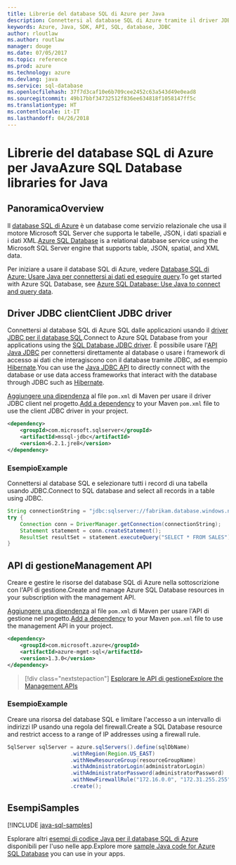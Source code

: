 ```yaml
---
title: Librerie del database SQL di Azure per Java
description: Connettersi al database SQL di Azure tramite il driver JDBC le istanze di gestione del database SQL di Azure con l'API di gestione.
keywords: Azure, Java, SDK, API, SQL, database, JDBC
author: rloutlaw
ms.author: routlaw
manager: douge
ms.date: 07/05/2017
ms.topic: reference
ms.prod: azure
ms.technology: azure
ms.devlang: java
ms.service: sql-database
ms.openlocfilehash: 37f7d3caf10e6b709cee2452c63a543d49e0ead8
ms.sourcegitcommit: 49b17bbf34732512f836ee634818f1058147ff5c
ms.translationtype: HT
ms.contentlocale: it-IT
ms.lasthandoff: 04/26/2018
---
```

# <a name="azure-sql-database-libraries-for-java"></a><span data-ttu-id="0fbe7-104">Librerie del database SQL di Azure per Java</span><span class="sxs-lookup"><span data-stu-id="0fbe7-104">Azure SQL Database libraries for Java</span></span>

## <a name="overview"></a><span data-ttu-id="0fbe7-105">Panoramica</span><span class="sxs-lookup"><span data-stu-id="0fbe7-105">Overview</span></span>

<span data-ttu-id="0fbe7-106">Il [database SQL di Azure](/azure/sql-database/sql-database-technical-overview) è un database come servizio relazionale che usa il motore Microsoft SQL Server che supporta le tabelle, JSON, i dati spaziali e i dati XML.</span><span class="sxs-lookup"><span data-stu-id="0fbe7-106">[Azure SQL Database](/azure/sql-database/sql-database-technical-overview) is a relational database service using the Microsoft SQL Server engine that supports table, JSON, spatial, and XML data.</span></span> 

<span data-ttu-id="0fbe7-107">Per iniziare a usare il database SQL di Azure, vedere [Database SQL di Azure: Usare Java per connettersi ai dati ed eseguire query](/azure/sql-database/sql-database-connect-query-java).</span><span class="sxs-lookup"><span data-stu-id="0fbe7-107">To get started with Azure SQL Database, see [Azure SQL Database: Use Java to connect and query data](/azure/sql-database/sql-database-connect-query-java).</span></span>

## <a name="client-jdbc-driver"></a><span data-ttu-id="0fbe7-108">Driver JDBC client</span><span class="sxs-lookup"><span data-stu-id="0fbe7-108">Client JDBC driver</span></span>

<span data-ttu-id="0fbe7-109">Connettersi al database SQL di Azure SQL dalle applicazioni usando il [driver JDBC per il database SQL](/sql/connect/jdbc/microsoft-jdbc-driver-for-sql-server).</span><span class="sxs-lookup"><span data-stu-id="0fbe7-109">Connect to Azure SQL Database from your applications using the [SQL Database JDBC driver](/sql/connect/jdbc/microsoft-jdbc-driver-for-sql-server).</span></span> <span data-ttu-id="0fbe7-110">È possibile usare l'[API Java JDBC](https://docs.oracle.com/javase/8/docs/technotes/guides/jdbc/) per connettersi direttamente al database o usare i framework di accesso ai dati che interagiscono con il database tramite JDBC, ad esempio [Hibernate](http://hibernate.org/).</span><span class="sxs-lookup"><span data-stu-id="0fbe7-110">You can use the [Java JDBC API](https://docs.oracle.com/javase/8/docs/technotes/guides/jdbc/) to directly connect with the database or use data access frameworks that interact with the database through JDBC such as [Hibernate](http://hibernate.org/).</span></span>

<span data-ttu-id="0fbe7-111">[Aggiungere una dipendenza](https://maven.apache.org/guides/getting-started/index.html#How_do_I_use_external_dependencies) al file `pom.xml` di Maven per usare il driver JDBC client nel progetto.</span><span class="sxs-lookup"><span data-stu-id="0fbe7-111">[Add a dependency](https://maven.apache.org/guides/getting-started/index.html#How_do_I_use_external_dependencies) to your Maven `pom.xml` file to use the client JDBC driver in your project.</span></span>


```XML
<dependency>
    <groupId>com.microsoft.sqlserver</groupId>
    <artifactId>mssql-jdbc</artifactId>
    <version>6.2.1.jre8</version>
</dependency>
```   

### <a name="example"></a><span data-ttu-id="0fbe7-112">Esempio</span><span class="sxs-lookup"><span data-stu-id="0fbe7-112">Example</span></span>

<span data-ttu-id="0fbe7-113">Connettersi al database SQL e selezionare tutti i record di una tabella usando JDBC.</span><span class="sxs-lookup"><span data-stu-id="0fbe7-113">Connect to SQL database and select all records in a table using JDBC.</span></span>

```java
String connectionString = "jdbc:sqlserver://fabrikam.database.windows.net:1433;database=fiber;user=raisa;password=testpass;encrypt=true;hostNameInCertificate=*.database.windows.net;loginTimeout=30;";
try {
    Connection conn = DriverManager.getConnection(connectionString);
    Statement statement = conn.createStatement();
    ResultSet resultSet = statement.executeQuery("SELECT * FROM SALES");
}  
```

## <a name="management-api"></a><span data-ttu-id="0fbe7-114">API di gestione</span><span class="sxs-lookup"><span data-stu-id="0fbe7-114">Management API</span></span>

<span data-ttu-id="0fbe7-115">Creare e gestire le risorse del database SQL di Azure nella sottoscrizione con l'API di gestione.</span><span class="sxs-lookup"><span data-stu-id="0fbe7-115">Create and manage Azure SQL Database resources in your subscription with the management API.</span></span>   

<span data-ttu-id="0fbe7-116">[Aggiungere una dipendenza](https://maven.apache.org/guides/getting-started/index.html#How_do_I_use_external_dependencies) al file `pom.xml` di Maven per usare l'API di gestione nel progetto.</span><span class="sxs-lookup"><span data-stu-id="0fbe7-116">[Add a dependency](https://maven.apache.org/guides/getting-started/index.html#How_do_I_use_external_dependencies) to your Maven `pom.xml` file to use the management API in your project.</span></span>


```XML
<dependency>
    <groupId>com.microsoft.azure</groupId>
    <artifactId>azure-mgmt-sql</artifactId>
    <version>1.3.0</version>
</dependency>
```

> [!div class="nextstepaction"]
> [<span data-ttu-id="0fbe7-117">Esplorare le API di gestione</span><span class="sxs-lookup"><span data-stu-id="0fbe7-117">Explore the Management APIs</span></span>](/java/api/overview/azure/sql/management)

### <a name="example"></a><span data-ttu-id="0fbe7-118">Esempio</span><span class="sxs-lookup"><span data-stu-id="0fbe7-118">Example</span></span>

<span data-ttu-id="0fbe7-119">Creare una risorsa del database SQL e limitare l'accesso a un intervallo di indirizzi IP usando una regola del firewall.</span><span class="sxs-lookup"><span data-stu-id="0fbe7-119">Create a SQL Database resource and restrict access to a range of IP addresses using a firewall rule.</span></span>

```java
SqlServer sqlServer = azure.sqlServers().define(sqlDbName)
                    .withRegion(Region.US_EAST)
                    .withNewResourceGroup(resourceGroupName)
                    .withAdministratorLogin(administratorLogin)
                    .withAdministratorPassword(administratorPassword)
                    .withNewFirewallRule("172.16.0.0", "172.31.255.255")
                    .create();
```

## <a name="samples"></a><span data-ttu-id="0fbe7-120">Esempi</span><span class="sxs-lookup"><span data-stu-id="0fbe7-120">Samples</span></span>

[!INCLUDE [java-sql-samples](../docs-ref-conceptual/includes/sql.md)]

<span data-ttu-id="0fbe7-121">Esplorare altri [esempi di codice Java per il database SQL di Azure](https://azure.microsoft.com/resources/samples/?platform=java&term=SQL) disponibili per l'uso nelle app.</span><span class="sxs-lookup"><span data-stu-id="0fbe7-121">Explore more [sample Java code for Azure SQL Database](https://azure.microsoft.com/resources/samples/?platform=java&term=SQL) you can use in your apps.</span></span>